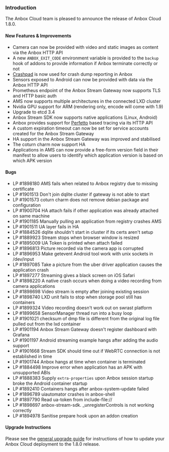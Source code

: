 ### Introduction

The Anbox Cloud team is pleased to announce the release of Anbox Cloud 1.8.0.

#### New Features & Improvements

* Camera can now be provided with video and static images as content via the Anbox HTTP API
* A new `ANBOX_EXIT_CODE` environment variable is provided to the `backup` hook of addons to provide information if Anbox terminate correctly or not
* [Crashpad](https://chromium.googlesource.com/crashpad/crashpad/) is now used for crash dump reporting in Anbox
* Sensors exposed to Android can now be provided with data via the Anbox HTTP API
* Prometheus endpoint of the Anbox Stream Gateway now supports TLS and HTTP basic auth
* AMS now supports multiple architectures in the connected LXD cluster
* Nvidia GPU support for ARM (rendering only, encode will come with 1.9)
* Upgrade to etcd 3.4
* Anbox Stream SDK now supports native applications (Linux, Android)
* Anbox provides support for [Perfetto](https://perfetto.dev/) based tracing via its HTTP API
* A custom expiration timeout can now be set for service accounts created for the Anbox Stream Gateway
* HA support in the Anbox Stream Gateway was improved and stabilised
* The coturn charm now support HA
* Applications in AMS can now provide a free-form version field in their manifest to allow users to identify which application version is based on which APK version


#### Bugs

* LP #1898180 AMS fails when related to Anbox registry due to missing certificate
* LP #1901513 Don't join dqlite cluster if gateway is not able to start
* LP #1901573 coturn charm does not remove debian package and configuration
* LP #1900704 HA attach fails if other application was already attached on same machine
* LP #1901185 Manually pulling an application from registry crashes AMS
* LP #1901511 UA layer fails in HA
* LP #1884526 dqlite shouldn't start in cluster if its certs aren't setup
* LP #1889923 Stream stops when browser window is resized
* LP #1895009 UA Token is printed when attach failed
* LP #1896813 Picture recorded via the camera app is corrupted
* LP #1896953 Make getevent Android tool work with unix sockets in /dev/input
* LP #1897085 Take a picture from the uber driver application causes the application crash
* LP #1897277 Streaming gives a black screen on iOS Safari
* LP #1898220 A native crash occurs when doing a video recording from camera applications
* LP #1898698 Video stream is empty after joining existing session
* LP #1898740 LXD unit fails to stop when storage pool still has containers
* LP #1899324 Video recording doesn't work out on swrast platform
* LP #1899658 SensorManager thread run into a busy loop
* LP #1901021 checksum of dmp file is different from the original log file pulled out from the lxd container
* LP #1901194 Anbox Stream Gateway doesn't register dashboard with Grafana
* LP #1901197 Android streaming example hangs after adding the audio support
* LP #1901668 Stream SDK should time out if WebRTC connection is not established in time
* LP #1901744 Anbox hangs at time when container is terminated
* LP #1884498 Improve error when application has an APK with unsupported ABIs
* LP #1888383 Supply `extra-properties` upon Anbox session startup broke the Android container startup
* LP #1892410 Containers hangs after anbox-system-update failed
* LP #1896789 uiautomator crashes in anbox-shell
* LP #1897790 Read ua-token from include-file://
* LP #1898697 anbox-stream-sdk. _unregisterControls is not working correctly
* LP #1894978 Sanitise prepare hook upon an addon creation

#### Upgrade Instructions

Please see the [general upgrade guide](https://anbox-cloud.io/docs/installation/upgrading-from-previous-versions) for instructions of how to update your Anbox Cloud deployment to the 1.8.0 release.